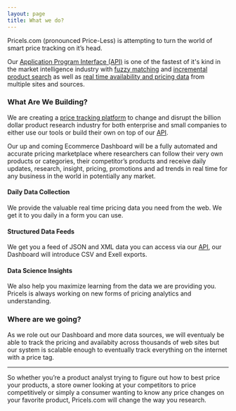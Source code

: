 ```yaml
---
layout: page
title: What we do?
---
```


Pricels.com (pronounced Price-Less) is attempting to turn the world of smart price tracking on it’s head.

Our <a href="http://developers.pricels.com" target="_blank">Application Program Interface (API)</a> is one of the fastest of it's kind in the market intelligence industry with <a href="http://en.wikipedia.org/wiki/Fuzzy_matching_%28computer-assisted_translation%29" target="_blank">fuzzy matching</a> and <a href="http://en.wikipedia.org/wiki/Incremental_search" target="_blank">incremental product search</a> as well as <a href="http://en.wikipedia.org/wiki/Real-time_data" target="_blank">real time availability and pricing data</a> from multiple sites and sources.

### What Are We Building?
We are creating a <a href="http://en.wikipedia.org/wiki/Platform_as_a_service" target="_blank">price tracking platform</a> to change and disrupt the billion dollar product research industry for both enterprise and small companies to either use our tools or build their own on top of our <a href="http://developers.pricels.com" target="_blank">API</a>.

<p class="message">
Our up and coming Ecommerce Dashboard will be a fully automated and accurate pricing marketplace where researchers can follow their very own products or categories, their competitor’s products and receive daily updates, research, insight, pricing, promotions and ad trends in real time for any business in the world in potentially any market.
</p>

#### Daily Data Collection
We provide the valuable real time pricing data you need from the web. We get it to you daily in a form you can use.

#### Structured Data Feeds
We get you a feed of JSON and XML data you can access via our <a href="http://developers.pricels.com" target="_blank">API</a>, our Dashboard will introduce CSV and Exell exports.

#### Data Science Insights
We also help you maximize learning from the data we are providing you. Pricels is always working on new forms of pricing analytics and understanding.

### Where are we going?
As we role out our Dashboard and more data sources, we will eventualy be able to track the pricing and availabity across thousands of web sites but our system is scalable enough to eventually track everything on the internet with a price tag.

----------

So whether you’re a product analyst trying to figure out how to best price your products, a store owner looking at your competitors to price competitively or simply a consumer wanting to know any price changes on your favorite product, Pricels.com will change the way you research.
